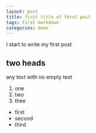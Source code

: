 ```yaml
---
layout: post
title: first title of forst post
tags: first markdown
categories: demo
---
```


I start to write  my first post

## two heads

any text with no empty text
1. one
2. two
3. thee

- first
- second
- third

